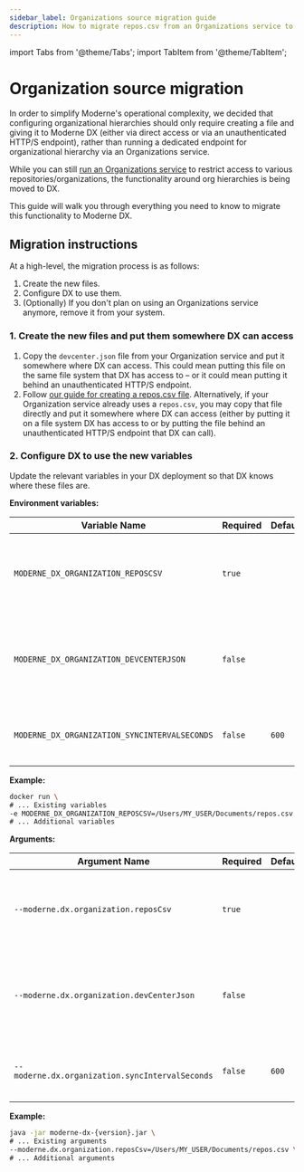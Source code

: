 ```yaml
---
sidebar_label: Organizations source migration guide
description: How to migrate repos.csv from an Organizations service to DX.
---
```


import Tabs from '@theme/Tabs';
import TabItem from '@theme/TabItem';

# Organization source migration

In order to simplify Moderne's operational complexity, we decided that configuring organizational hierarchies should only require creating a file and giving it to Moderne DX (either via direct access or via an unauthenticated HTTP/S endpoint), rather than running a dedicated endpoint for organizational hierarchy via an Organizations service.

While you can still [run an Organizations service](./dx-org-service.md) to restrict access to various repositories/organizations, the functionality around org hierarchies is being moved to DX.

This guide will walk you through everything you need to know to migrate this functionality to Moderne DX.

## Migration instructions

At a high-level, the migration process is as follows:

1. Create the new files.
2. Configure DX to use them.
3. (Optionally) If you don't plan on using an Organizations service anymore, remove it from your system.

### 1. Create the new files and put them somewhere DX can access

1. Copy the `devcenter.json` file from your Organization service and put it somewhere where DX can access. This could mean putting this file on the same file system that DX has access to – or it could mean putting it behind an unauthenticated HTTP/S endpoint.
2. Follow [our guide for creating a repos.csv file](../../references/repos-csv.md). Alternatively, if your Organization service already uses a `repos.csv`, you may copy that file directly and put it somewhere where DX can access (either by putting it on a file system DX has access to or by putting the file behind an unauthenticated HTTP/S endpoint that DX can call).

### 2. Configure DX to use the new variables 

Update the relevant variables in your DX deployment so that DX knows where these files are.

<Tabs groupId="dx-type">
<TabItem value="oci-container" label="OCI Container">

**Environment variables:**

| Variable Name                                 | Required | Default | Description                                                                                                                                                                                      |
|-----------------------------------------------|----------|---------|--------------------------------------------------------------------------------------------------------------------------------------------------------------------------------------------------|
| `MODERNE_DX_ORGANIZATION_REPOSCSV`            | `true`   |         | The path of your `repos.csv` file that provides organization information. This could also be an unauthenticated HTTP/S URL in the form of `https://<internal-endpoint>/repos.csv`.               |
| `MODERNE_DX_ORGANIZATION_DEVCENTERJSON`       | `false`  |         | The path of your `devcenter.json` file that provides the DevCenter configurations. This could also be an unauthenticated HTTP/S URL in the form of `https://<internal-endpoint>/devcenter.json`. |
| `MODERNE_DX_ORGANIZATION_SYNCINTERVALSECONDS` | `false`  | `600`   | Specifies how often to request your organization information. Only used when combined with `--moderne.dx.organization.url`.                                                                      |

**Example:**

```bash
docker run \
# ... Existing variables
-e MODERNE_DX_ORGANIZATION_REPOSCSV=/Users/MY_USER/Documents/repos.csv \
# ... Additional variables
```
</TabItem>

<TabItem value="executable-jar" label="Executable JAR">

**Arguments:**

| Argument Name                                   | Required | Default | Description                                                                                                                                                                                      |
|-------------------------------------------------|----------|---------|--------------------------------------------------------------------------------------------------------------------------------------------------------------------------------------------------|
| `--moderne.dx.organization.reposCsv`            | `true`   |         | The path of your `repos.csv` file that provides organization information. This could also be an unauthenticated HTTP/S URL in the form of `https://<internal-endpoint>/repos.csv`.               |
| `--moderne.dx.organization.devCenterJson`       | `false`  |         | The path of your `devcenter.json` file that provides the DevCenter configurations. This could also be an unauthenticated HTTP/S URL in the form of `https://<internal-endpoint>/devcenter.json`. |
| `--moderne.dx.organization.syncIntervalSeconds` | `false`  | `600`   | Specifies how often to request your organization information. Only used when combined with `--moderne.dx.organization.url`.                                                                      |

**Example:**

```bash
java -jar moderne-dx-{version}.jar \
# ... Existing arguments
--moderne.dx.organization.reposCsv=/Users/MY_USER/Documents/repos.csv \
# ... Additional arguments
```
</TabItem>
</Tabs>

